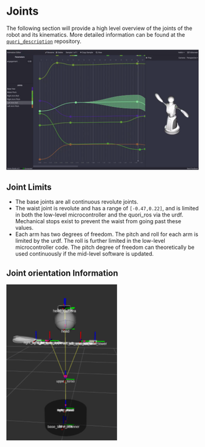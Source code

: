 # Joints

The following section will provide a high level overview of the joints of the robot and its kinematics. More detailed information can be found at the [`quori_description`](https://github.com/Quori-ROS/quori_ros/tree/master/src/quori_description) repository.

![Quori in Animation Tool](images/quori_animation.png)

## Joint Limits

- The base joints are all continuous revolute joints.
- The waist joint is revolute and has a range of `[-0.47,0.22]`, and is limited in both the low-level microcontroller and the quori_ros via the urdf.
  Mechanical stops exist to prevent the waist from going past these values.
- Each arm has two degrees of freedom. The pitch and roll for each arm is limited by the urdf.
  The roll is further limited in the low-level microcontroller code.
  The pitch degree of freedom can theoretically be used continuously if the mid-level software is updated.

## Joint orientation Information

<!-- TODO: find clearer frame description -->

![Quori Joints](images/quori_joints.png)